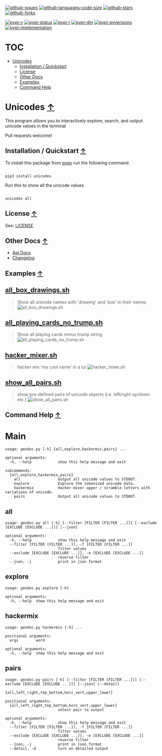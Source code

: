 [![github-issues](https://img.shields.io/github/issues/shollingsworth/unicodes?style=plastic "github-issues")](https://github.com/shollingsworth/unicodes/issues) [![github-languages-code-size](https://img.shields.io/github/languages/code-size/shollingsworth/unicodes?style=plastic "github-languages-code-size")](https://github.com/shollingsworth/unicodes) [![github-stars](https://img.shields.io/github/stars/shollingsworth/unicodes?style=plastic "github-stars")](https://github.com/shollingsworth/unicodes/stargazers) [![github-forks](https://img.shields.io/github/forks/shollingsworth/unicodes?style=plastic "github-forks")](https://github.com/shollingsworth/unicodes/network/members) 

[![pypi-v](https://img.shields.io/pypi/v/unicodes?style=plastic "pypi-v")](https://pypi.org/project/unicodes) [![pypi-status](https://img.shields.io/pypi/status/unicodes?style=plastic "pypi-status")](https://pypi.org/project/unicodes) [![pypi-l](https://img.shields.io/pypi/l/unicodes?style=plastic "pypi-l")](https://pypi.org/project/unicodes) [![pypi-dm](https://img.shields.io/pypi/dm/unicodes?style=plastic "pypi-dm")](https://pypi.org/project/unicodes) [![pypi-pyversions](https://img.shields.io/pypi/pyversions/unicodes?style=plastic "pypi-pyversions")](https://pypi.org/project/unicodes) [![pypi-implementation](https://img.shields.io/pypi/implementation/unicodes?style=plastic "pypi-implementation")](https://pypi.org/project/unicodes) 

# TOC
* [Unicodes](#unicodes-)
   * [Installation / Quickstart](#installation---quickstart-)
   * [License](#license-)
   * [Other Docs](#other-docs-)
   * [Examples](#examples-)
   * [Command Help](#command-help-)


# Unicodes [&#8593;](#toc)
This program allows you to interactively explore, search, and output unicode values in the terminal

Pull requests welcome!
## Installation / Quickstart [&#8593;](#toc)
To install this package from [pypy](https://pypi.org/project/unicodes/) run the following command.


```

pip3 install unicodes

```


Run this to show all the unicode values


```

unicodes all

```

## License [&#8593;](#toc)
See: [LICENSE](./LICENSE)
## Other Docs [&#8593;](#toc)
* [Api Docs](https://shollingsworth.github.io/unicodes/)
* [Changelog](./CHANGELOG.md)
## Examples [&#8593;](#toc)
## [all_box_drawings.sh](https://github.com/shollingsworth/unicodes/blob/main/media/demo/all_box_drawings.sh)
> Show all unicode names with 'drawing' and 'box' in their names
![all_box_drawings.sh](https://github.com/shollingsworth/unicodes/raw/main/media/all_box_drawings.sh.png)
## [all_playing_cards_no_trump.sh](https://github.com/shollingsworth/unicodes/blob/main/media/demo/all_playing_cards_no_trump.sh)
> Show all playing cards minus trump string
![all_playing_cards_no_trump.sh](https://github.com/shollingsworth/unicodes/raw/main/media/all_playing_cards_no_trump.sh.png)
## [hacker_mixer.sh](https://github.com/shollingsworth/unicodes/blob/main/media/demo/hacker_mixer.sh)
> hacker mix 'my cool name' in a tui
![hacker_mixer.sh](https://github.com/shollingsworth/unicodes/raw/main/media/hacker_mixer.sh.png)
## [show_all_pairs.sh](https://github.com/shollingsworth/unicodes/blob/main/media/demo/show_all_pairs.sh)
> show pre-defined pairs of unicode objects (i.e. left/right up/down etc.)
![show_all_pairs.sh](https://github.com/shollingsworth/unicodes/raw/main/media/show_all_pairs.sh.png)
## Command Help [&#8593;](#toc)
# Main
```
usage: gendoc.py [-h] {all,explore,hackermix,pairs} ...

optional arguments:
  -h, --help            show this help message and exit

subcommands:
  {all,explore,hackermix,pairs}
    all                 Output all unicode values to STDOUT.
    explore             Explore the tokenized unicode data.
    hackermix           Hacker mixer upper / scramble letters with variations of unicode.
    pairs               Output all unicode values to STDOUT.

```
## all
```
usage: gendoc.py all [-h] [--filter [FILTER [FILTER ...]]] [--exclude [EXCLUDE [EXCLUDE ...]]] [--json]

optional arguments:
  -h, --help            show this help message and exit
  --filter [FILTER [FILTER ...]], -f [FILTER [FILTER ...]]
                        filter values
  --exclude [EXCLUDE [EXCLUDE ...]], -e [EXCLUDE [EXCLUDE ...]]
                        reverse filter
  --json, -j            print in json format

```
## explore
```
usage: gendoc.py explore [-h]

optional arguments:
  -h, --help  show this help message and exit

```
## hackermix
```
usage: gendoc.py hackermix [-h] ...

positional arguments:
  args        word

optional arguments:
  -h, --help  show this help message and exit

```
## pairs
```
usage: gendoc.py pairs [-h] [--filter [FILTER [FILTER ...]]] [--exclude [EXCLUDE [EXCLUDE ...]]] [--json] [--detail]
                       {all,left_right,top_bottom,horz_vert,upper_lower}

positional arguments:
  {all,left_right,top_bottom,horz_vert,upper_lower}
                        select pair to output

optional arguments:
  -h, --help            show this help message and exit
  --filter [FILTER [FILTER ...]], -f [FILTER [FILTER ...]]
                        filter values
  --exclude [EXCLUDE [EXCLUDE ...]], -e [EXCLUDE [EXCLUDE ...]]
                        reverse filter
  --json, -j            print in json format
  --detail, -d          turn on detailed output

```
